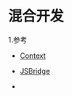 # 混合开发

1.参考

- [Context](https://www.jianshu.com/p/f0fb461a2b2c)

- [JSBridge](https://blog.csdn.net/xiangzhihong8/article/details/66970600)
- 